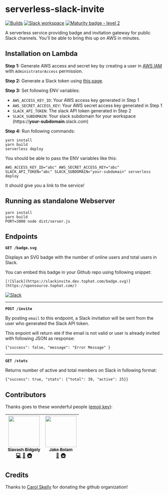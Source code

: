 # serverless-slack-invite
[![Builds](https://img.shields.io/circleci/project/github/tophat/serverless-slack-invite.svg)](https://circleci.com/gh/tophat/serverless-slack-invite)
[![Slack workspace](https://slackinvite.dev.tophat.com/badge.svg)](https://opensource.tophat.com/#join-slack)
[![Maturity badge - level 2](https://img.shields.io/badge/Maturity-Level%202%20--%20First%20Release-yellowgreen.svg)](https://github.com/tophat/getting-started/blob/master/scorecard.md)

A serverless service providing badge and invitation gateway for public Slack channels. You'll be able to bring this up on AWS in minutes.

## Installation on Lambda

**Step 1:** Generate AWS access and secret key by creating a user in [AWS IAM](https://console.aws.amazon.com/iam/home) with `AdministratorAccess` permission.

**Step 2:** Generate a Slack token using [this page](https://api.slack.com/custom-integrations/legacy-tokens).

**Step 3:** Set following ENV variables:
- `AWS_ACCESS_KEY_ID`: Your AWS access key generated in Step 1
- `AWS_SECRET_ACCESS_KEY`: Your AWS secret access key generated in Step 1
- `SLACK_API_TOKEN`: The slack API token generated in Step 2
- `SLACK_SUBDOMAIN`: Your slack subdomain for your workspace (https://**your-subdomain**.slack.com)

**Step 4:** Run following commands:

```
yarn install
yarn build
serverless deploy
```

You should be able to pass the ENV variables like this:

```
AWS_ACCESS_KEY_ID="abc" AWS_SECRET_ACCESS_KEY="abc" SLACK_API_TOKEN="abc" SLACK_SUBDOMAIN="your-subdomain" serverless deploy
```

It should give you a link to the service!

## Running as standalone Webserver

```
yarn install
yarn build
PORT=3000 node dist/server.js
```

## Endpoints

**`GET /badge.svg`**

Displays an SVG badge with the number of online users and total users in Slack.

You can embed this badge in your Github repo using following snippet:

```
[![Slack](https://slackinvite.dev.tophat.com/badge.svg)](https://opensource.tophat.com/)
```
[![Slack](https://slackinvite.dev.tophat.com/badge.svg)](https://opensource.tophat.com/)

----

**`POST /invite`**

By posting `email` to this endpoint, a Slack invitation will be sent from the user who generated the Slack API token.

This enpoint will return `400` if the email is not valid or user is already invited with following JSON as response:

```{"success": false, "message": "Error Message" }```

----

**`GET /stats`**

Returns number of active and total members on Slack in following format:

```{"success": true, "stats": {"total": 39, "active": 25}}```


## Contributors

Thanks goes to these wonderful people ([emoji key](https://github.com/kentcdodds/all-contributors#emoji-key)):

<!-- ALL-CONTRIBUTORS-LIST:START - Do not remove or modify this section -->
<!-- prettier-ignore -->
| [<img src="https://avatars2.githubusercontent.com/u/445636?s=460&v=4" width="100px;"/><br /><sub><b>Siavash Bidgoly</b></sub>](http://github.com/syavash)<br />[💻](https://github.com/tophat/serverless-slack-invite/commits?author=syavash "Code") [📖](https://github.com/tophat/serverless-slack-invite/commits?author=syavash "Documentation") [🚇](#infra-syavash "Infrastructure (Hosting, Build-Tools, etc)") | [<img src="https://avatars2.githubusercontent.com/u/3534236?v=4" width="100px;"/><br /><sub><b>Jake Bolam</b></sub>](https://jakebolam.com)<br />[📖](https://github.com/tophat/serverless-slack-invite/commits?author=jakebolam "Documentation") [🚇](#infra-jakebolam "Infrastructure (Hosting, Build-Tools, etc)") |
| :---: | :---: |
<!-- ALL-CONTRIBUTORS-LIST:END -->

## Credits
Thanks to [Carol Skelly](https://github.com/iatek) for donating the github organization!
